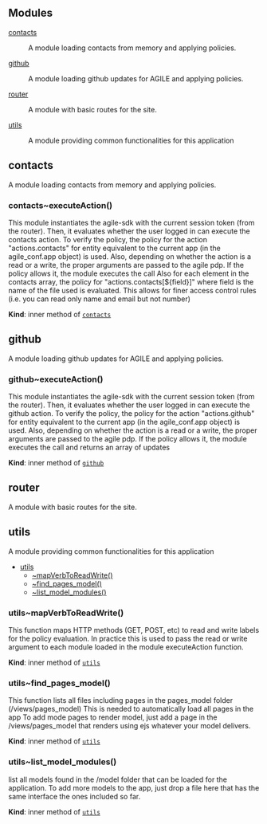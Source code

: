 ## Modules

<dl>
<dt><a href="#module_contacts">contacts</a></dt>
<dd><p>A module loading contacts from memory and applying policies.</p>
</dd>
<dt><a href="#module_github">github</a></dt>
<dd><p>A module loading github updates for AGILE and applying policies.</p>
</dd>
<dt><a href="#module_router">router</a></dt>
<dd><p>A module with basic routes for the site.</p>
</dd>
<dt><a href="#module_utils">utils</a></dt>
<dd><p>A module providing common functionalities for this application</p>
</dd>
</dl>

<a name="module_contacts"></a>

## contacts
A module loading contacts from memory and applying policies.

<a name="module_contacts..executeAction"></a>

### contacts~executeAction()
This module instantiates the agile-sdk with the current session token (from the router).
Then, it evaluates whether the user logged in can execute the contacts action.
To verify the policy, the policy for the action "actions.contacts" for entity equivalent to the current app (in the agile_conf.app object) is used.
Also, depending on whether the action is a read or a write, the proper arguments are passed to the agile pdp.
If the policy allows it, the module executes the call
Also for each element in the contacts array, the policy for "actions.contacts[${field}]" where field is the name of the file used is evaluated.
This allows for finer access control rules (i.e. you can read only name and email but not number)

**Kind**: inner method of [<code>contacts</code>](#module_contacts)  
<a name="module_github"></a>

## github
A module loading github updates for AGILE and applying policies.

<a name="module_github..executeAction"></a>

### github~executeAction()
This module instantiates the agile-sdk with the current session token (from the router).
Then, it evaluates whether the user logged in can execute the github action.
To verify the policy, the policy for the action "actions.github" for entity equivalent to the current app (in the agile_conf.app object) is used.
Also, depending on whether the action is a read or a write, the proper arguments are passed to the agile pdp.
If the policy allows it, the module executes the call and returns an array of updates

**Kind**: inner method of [<code>github</code>](#module_github)  
<a name="module_router"></a>

## router
A module with basic routes for the site.

<a name="module_utils"></a>

## utils
A module providing common functionalities for this application


* [utils](#module_utils)
    * [~mapVerbToReadWrite()](#module_utils..mapVerbToReadWrite)
    * [~find_pages_model()](#module_utils..find_pages_model)
    * [~list_model_modules()](#module_utils..list_model_modules)

<a name="module_utils..mapVerbToReadWrite"></a>

### utils~mapVerbToReadWrite()
This function maps HTTP methods (GET, POST, etc) to read and write labels for the policy evaluation.
In practice this is used to pass the read or write argument to each module loaded in the module executeAction function.

**Kind**: inner method of [<code>utils</code>](#module_utils)  
<a name="module_utils..find_pages_model"></a>

### utils~find_pages_model()
This function lists all files including pages in the pages_model folder (/views/pages_model)
This is needed to automatically load all pages in the app
To add mode pages to render model, just add a page in the /views/pages_model that renders using ejs whatever your model delivers.

**Kind**: inner method of [<code>utils</code>](#module_utils)  
<a name="module_utils..list_model_modules"></a>

### utils~list_model_modules()
list all models found in the /model folder that can be loaded for the application.
To add more models to the app, just drop a file here that has the same interface the ones included so far.

**Kind**: inner method of [<code>utils</code>](#module_utils)  
